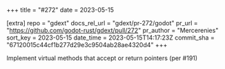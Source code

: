 +++
title = "#272"
date = 2023-05-15

[extra]
repo = "gdext"
docs_rel_url = "gdext/pr-272/godot"
pr_url = "https://github.com/godot-rust/gdext/pull/272"
pr_author = "Mercerenies"
sort_key = 2023-05-15
date_time = 2023-05-15T14:17:23Z
commit_sha = "67120015c44cf1b277d29e3c9504ab28ae4320d4"
+++

Implement virtual methods that accept or return pointers (per #191)
